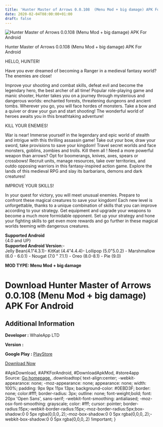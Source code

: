 ```yaml
---
title: 'Hunter Master of Arrows 0.0.108  (Menu Mod + big damage) APK For Android'
date: 2020-02-04T08:00:00+01:00
draft: false
---
```


![Hunter Master of Arrows 0.0.108  (Menu Mod + big damage) APK For Android](https://i2.wp.com/apkhome.net/wp-content/uploads/2020/02/Hunter-Master-of-Arrows-0.0.108--Menu-Mod-big-damage.png "Hunter Master of Arrows 0.0.108  (Menu Mod + big damage) APK For Android")

  

Hunter Master of Arrows 0.0.108  (Menu Mod + big damage) APK For Android

HELLO, HUNTER!

Have you ever dreamed of becoming a Ranger in a medieval fantasy world? The enemies are close!

Improve your shooting and combat skills, defeat evil and become the legendary hero, the best archer of all time! Popular role-playing game and manic shooter, Hunter takes you on a journey through mysterious and dangerous worlds: enchanted forests, threatening dungeons and ancient tombs. Wherever you go, you will face hordes of monsters. Take a bow and a quiver or draw your gun and start shooting! The wonderful world of heroes awaits you in this breathtaking adventure!

KILL YOUR ENEMIES!

War is near! Immerse yourself in the legendary and epic world of stealth and intrigue with this thrilling assassin game! Take out your bow, draw your sword, take provisions to save your kingdom! Travel secret worlds and face monsters, goblins, zombies and trolls. Kill them all ! Need a more powerful weapon than arrows? Opt for boomerangs, knives, axes, spears or crossbows! Recruit units, manage resources, take over territories, and outdo opposing warriors in this fantasy-inspired action game. Explore the lands of this medieval RPG and slay its barbarians, demons and dark creatures!

IMPROVE YOUR SKILLS!

In your quest for victory, you will meet unusual enemies. Prepare to confront these magical creatures to save your kingdom! Each new level is unforgettable, thanks to a unique combination of skills that you can improve according to your strategy. Get equipment and upgrade your weapons to become a much more formidable opponent. Set up your strategy and hone your fighting skills to get even more rewards and go further in these magical worlds teeming with dangerous creatures.

**Supported Android**  
{4.0 and UP}  
**Supported Android Version**:-  
Jelly Bean(4.1"4.3.1)- KitKat (4.4"4.4.4)- Lollipop (5.0"5.0.2) - Marshmallow (6.0 - 6.0.1) - Nougat (7.0 " 7.1.1) - Oreo (8.0-8.1) - Pie (9.0)

**MOD TYPE: Menu Mod + big damage**

Download Hunter Master of Arrows 0.0.108  (Menu Mod + big damage) APK For Android
=====================================================================================

Additional Information
----------------------

**Developer :** WhaleApp LTD

**Version :**

**Google Play :** [PlayStore](https://play.google.com/store/apps/details?id=com.whaleapp.huntermaster)

  

[Download Now](https://store4app.co/post/hunter-master-of-arrows-0-0-108-od-menu-mod-big-damage-apk-for-android_1580753480)

  
#ApkDownload, #APKForAndroid, #DownloadApkMod, #store4app  
Source: [Go homepage.](https://store4app.co/post/hunter-master-of-arrows-0-0-108-od-menu-mod-big-damage-apk-for-android_1580753480) .downloadtop{ text-align:center; -webkit-appearance: none; -moz-appearance: none; appearance: none; width: 100%; padding: 9px 9px 11px 13px; background-color: #0EBD3F; border: none; color:#fff; border-radius: 3px; outline: none; font-weight;bold; font: 20px 'Open Sans', sans-serif; -webkit-font-smoothing: antialiased; -moz-osx-font-smoothing: grayscale; color: #fff; cursor: pointer; border-radius:15px;-webkit-border-radius:15px;-moz-border-radius:5px;box-shadow:0 0 5px rgba(0,0,0,.2);-moz-box-shadow:0 0 5px rgba(0,0,0,.2);-webkit-box-shadow:0 0 5px rgba(0,0,0,.2) !important; }